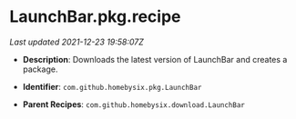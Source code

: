 # LaunchBar.pkg.recipe

_Last updated 2021-12-23 19:58:07Z_

- **Description**: Downloads the latest version of LaunchBar and creates a package.

- **Identifier**: `com.github.homebysix.pkg.LaunchBar`

- **Parent Recipes**: `com.github.homebysix.download.LaunchBar`